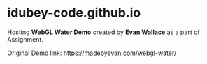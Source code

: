 # idubey-code.github.io
Hosting <strong>WebGL Water Demo</strong> created by <strong>Evan Wallace</strong> as a part of Assignment.

Original Demo link: https://madebyevan.com/webgl-water/
